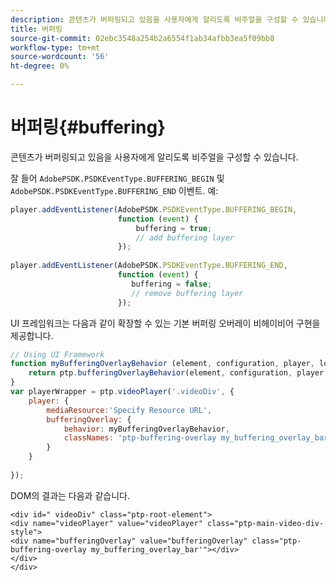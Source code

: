 ```yaml
---
description: 콘텐츠가 버퍼링되고 있음을 사용자에게 알리도록 비주얼을 구성할 수 있습니다.
title: 버퍼링
source-git-commit: 02ebc3548a254b2a6554f1ab34afbb3ea5f09bb8
workflow-type: tm+mt
source-wordcount: '56'
ht-degree: 0%

---
```


# 버퍼링{#buffering}

콘텐츠가 버퍼링되고 있음을 사용자에게 알리도록 비주얼을 구성할 수 있습니다.

잘 들어 `AdobePSDK.PSDKEventType.BUFFERING_BEGIN` 및 `AdobePSDK.PSDKEventType.BUFFERING_END` 이벤트. 예:

```js
player.addEventListener(AdobePSDK.PSDKEventType.BUFFERING_BEGIN,  
                        function (event) { 
                            buffering = true; 
                            // add buffering layer 
                        }); 
  
player.addEventListener(AdobePSDK.PSDKEventType.BUFFERING_END,  
                        function (event) { 
                           buffering = false; 
                           // remove buffering layer 
                        });
```

UI 프레임워크는 다음과 같이 확장할 수 있는 기본 버퍼링 오버레이 비헤이비어 구현을 제공합니다.

```js
// Using UI Framework 
function myBufferingOverlayBehavior (element, configuration, player, localize, baseLog) { 
    return ptp.bufferingOverlayBehavior(element, configuration, player, localize, baseLog); 
} 
var playerWrapper = ptp.videoPlayer('.videoDiv', { 
    player: { 
        mediaResource:'Specify Resource URL', 
        bufferingOverlay: { 
            behavior: myBufferingOverlayBehavior, 
            classNames: 'ptp-buffering-overlay my_buffering_overlay_bar' 
        } 
    } 
 
}); 
```

DOM의 결과는 다음과 같습니다.

```
<div id=" videoDiv" class="ptp-root-element"> 
<div name="videoPlayer" value="videoPlayer" class="ptp-main-video-div-style"> 
<div name="bufferingOverlay" value="bufferingOverlay" class="ptp-buffering-overlay my_buffering_overlay_bar'"></div> 
</div> 
</div> 
```
